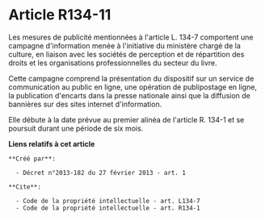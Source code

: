 # Article R134-11

Les mesures de publicité mentionnées à l'article L. 134-7 comportent une campagne d'information menée à l'initiative du
ministère chargé de la culture, en liaison avec les sociétés de perception et de répartition des droits et les organisations
professionnelles du secteur du livre. 

Cette campagne comprend la présentation du dispositif sur un service de communication au public en ligne, une opération de
publipostage en ligne, la publication d'encarts dans la presse nationale ainsi que la diffusion de bannières sur des sites
internet d'information. 

Elle débute à la date prévue au premier alinéa de l'article R. 134-1 et se poursuit durant une période de six mois.

**Liens relatifs à cet article**

	**Créé par**:

	  - Décret n°2013-182 du 27 février 2013 - art. 1

	**Cite**:

	  - Code de la propriété intellectuelle - art. L134-7
	  - Code de la propriété intellectuelle - art. R134-1
